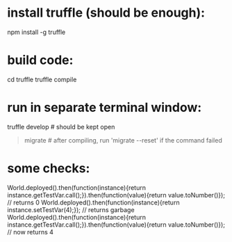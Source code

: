 # install truffle (should be enough):
npm install -g truffle

# build code:
cd truffle
truffle compile

# run in separate terminal window:
truffle develop 	# should be kept open
> migrate			# after compiling, run 'migrate --reset' if the command failed

# some checks:
World.deployed().then(function(instance){return instance.getTestVar.call();}).then(function(value){return value.toNumber()}); 	// returns 0
World.deployed().then(function(instance){return instance.setTestVar(4);}); 														// returns garbage
World.deployed().then(function(instance){return instance.getTestVar.call();}).then(function(value){return value.toNumber()}); 	// now returns 4

